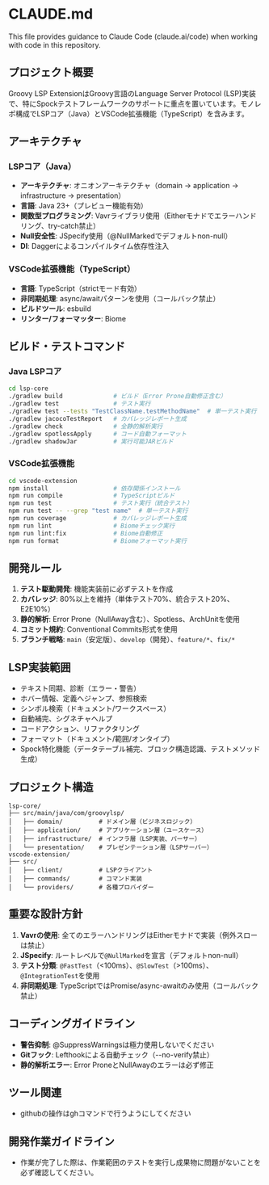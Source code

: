 # CLAUDE.md

This file provides guidance to Claude Code (claude.ai/code) when working with code in this repository.

## プロジェクト概要

Groovy LSP ExtensionはGroovy言語のLanguage Server Protocol (LSP)実装で、特にSpockテストフレームワークのサポートに重点を置いています。モノレポ構成でLSPコア（Java）とVSCode拡張機能（TypeScript）を含みます。


## アーキテクチャ

### LSPコア（Java）
- **アーキテクチャ**: オニオンアーキテクチャ（domain → application → infrastructure → presentation）
- **言語**: Java 23+（プレビュー機能有効）
- **関数型プログラミング**: Vavrライブラリ使用（Eitherモナドでエラーハンドリング、try-catch禁止）
- **Null安全性**: JSpecify使用（@NullMarkedでデフォルトnon-null）
- **DI**: Daggerによるコンパイルタイム依存性注入

### VSCode拡張機能（TypeScript）
- **言語**: TypeScript（strictモード有効）
- **非同期処理**: async/awaitパターンを使用（コールバック禁止）
- **ビルドツール**: esbuild
- **リンター/フォーマッター**: Biome

## ビルド・テストコマンド

### Java LSPコア
```bash
cd lsp-core
./gradlew build              # ビルド（Error Prone自動修正含む）
./gradlew test               # テスト実行
./gradlew test --tests "TestClassName.testMethodName"  # 単一テスト実行
./gradlew jacocoTestReport   # カバレッジレポート生成
./gradlew check              # 全静的解析実行
./gradlew spotlessApply      # コード自動フォーマット
./gradlew shadowJar          # 実行可能JARビルド
```

### VSCode拡張機能
```bash
cd vscode-extension
npm install                  # 依存関係インストール
npm run compile              # TypeScriptビルド
npm run test                 # テスト実行（統合テスト）
npm run test -- --grep "test name"  # 単一テスト実行
npm run coverage             # カバレッジレポート生成
npm run lint                 # Biomeチェック実行
npm run lint:fix             # Biome自動修正
npm run format               # Biomeフォーマット実行
```

## 開発ルール

1. **テスト駆動開発**: 機能実装前に必ずテストを作成
2. **カバレッジ**: 80%以上を維持（単体テスト70%、統合テスト20%、E2E10%）
3. **静的解析**: Error Prone（NullAway含む）、Spotless、ArchUnitを使用
4. **コミット規約**: Conventional Commits形式を使用
5. **ブランチ戦略**: `main`（安定版）、`develop`（開発）、`feature/*`、`fix/*`

## LSP実装範囲

- テキスト同期、診断（エラー・警告）
- ホバー情報、定義へジャンプ、参照検索
- シンボル検索（ドキュメント/ワークスペース）
- 自動補完、シグネチャヘルプ
- コードアクション、リファクタリング
- フォーマット（ドキュメント/範囲/オンタイプ）
- Spock特化機能（データテーブル補完、ブロック構造認識、テストメソッド生成）

## プロジェクト構造

```
lsp-core/
├── src/main/java/com/groovylsp/
│   ├── domain/          # ドメイン層（ビジネスロジック）
│   ├── application/     # アプリケーション層（ユースケース）
│   ├── infrastructure/  # インフラ層（LSP実装、パーサー）
│   └── presentation/    # プレゼンテーション層（LSPサーバー）
vscode-extension/
├── src/
│   ├── client/          # LSPクライアント
│   ├── commands/        # コマンド実装
│   └── providers/       # 各種プロバイダー
```

## 重要な設計方針

1. **Vavrの使用**: 全てのエラーハンドリングはEitherモナドで実装（例外スローは禁止）
2. **JSpecify**: ルートレベルで`@NullMarked`を宣言（デフォルトnon-null）
3. **テスト分類**: `@FastTest`（<100ms）、`@SlowTest`（>100ms）、`@IntegrationTest`を使用
4. **非同期処理**: TypeScriptではPromise/async-awaitのみ使用（コールバック禁止）

## コーディングガイドライン

- **警告抑制**: @SuppressWarningsは極力使用しないでください
- **Gitフック**: Lefthookによる自動チェック（--no-verify禁止）
- **静的解析エラー**: Error ProneとNullAwayのエラーは必ず修正

## ツール関連

- githubの操作はghコマンドで行うようにしてください

## 開発作業ガイドライン

- 作業が完了した際は、作業範囲のテストを実行し成果物に問題がないことを必ず確認してください。